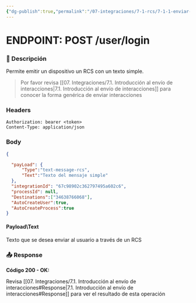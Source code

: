 ```yaml
---
{"dg-publish":true,"permalink":"/07-integraciones/7-1-rcs/7-1-1-enviar-un-rcs-de-texto-simple/"}
---
```



# ENDPOINT: **POST /user/login**
### 📖 Descripción

Permite emitir un dispositivo un RCS con un texto simple. 

>Por favor revisa [[07. Integraciones/7.1. Introducción al envío de interacciones\|7.1. Introducción al envío de interacciones]] para conocer la forma genérica de enviar interacciones


### Headers

```
Authorization: bearer <token>
Content-Type: application/json
```

### Body

```json
{

  "payLoad": {
      "Type":"text-message-rcs",
      "Text":"Texto del mensaje simple"
  },
  "integrationId": "67c98902c362797495a602c6",
  "processId": null,
  "Destinations":["34638766068"],
  "AutoCreateUser":true,
  "AutoCreateProcess":true
}
```

#### Payload\Text

Texto que se desea enviar al usuario a través de un RCS
### 📤 Response

**Código 200 - OK:**

Revisa [[07. Integraciones/7.1. Introducción al envío de interacciones#Response\|7.1. Introducción al envío de interacciones#Response]] para ver el resultado de esta operación

